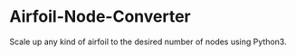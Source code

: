 # Airfoil-Node-Converter
Scale up any kind of airfoil to the desired number of nodes using Python3.
